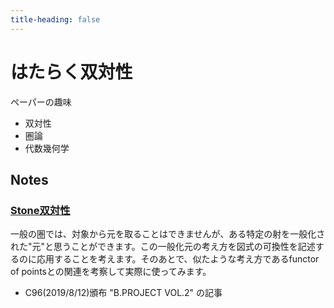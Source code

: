 ```yaml
---
title-heading: false
---
```


# はたらく双対性
<!-- [sample pdf](pdf/sample_diagram.pdf) -->


ペーパーの趣味
- 双対性
- 圏論
- 代数幾何学


## Notes

### [Stone双対性](pdf/sample_diagram.pdf)
一般の圏では、対象から元を取ることはできませんが、ある特定の射を一般化された"元"と思うことができます。この一般化元の考え方を図式の可換性を記述するのに応用することを考えます。そのあとで、似たような考え方であるfunctor of pointsとの関連を考察して実際に使ってみます。

- C96(2019/8/12)頒布 "B.PROJECT VOL.2" の記事